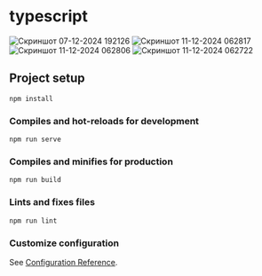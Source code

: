 # typescript
![Скриншот 07-12-2024 192126](https://github.com/user-attachments/assets/a9bb4a3b-a0ef-4317-abc8-9db961aa4da5)
![Скриншот 11-12-2024 062817](https://github.com/user-attachments/assets/755ccf8a-ec73-4cb8-807e-022632370ef3)
![Скриншот 11-12-2024 062806](https://github.com/user-attachments/assets/3ac70c46-d922-4c51-8be4-462eef8e0c0a)
![Скриншот 11-12-2024 062722](https://github.com/user-attachments/assets/bd4de89c-821d-48c9-a0a1-9887fcf837cf)

## Project setup
```
npm install
```

### Compiles and hot-reloads for development
```
npm run serve
```

### Compiles and minifies for production
```
npm run build
```

### Lints and fixes files
```
npm run lint
```

### Customize configuration
See [Configuration Reference](https://cli.vuejs.org/config/).
